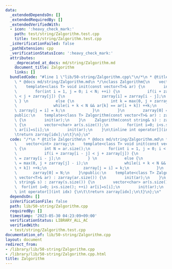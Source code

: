 ```yaml
---
data:
  _extendedDependsOn: []
  _extendedRequiredBy: []
  _extendedVerifiedWith:
  - icon: ':heavy_check_mark:'
    path: test/string/Zalgorithm.test.cpp
    title: test/string/Zalgorithm.test.cpp
  _isVerificationFailed: false
  _pathExtension: cpp
  _verificationStatusIcon: ':heavy_check_mark:'
  attributes:
    _deprecated_at_docs: md/string/Zalgorithm.md
    document_title: Zalgorithm
    links: []
  bundledCode: "#line 1 \"lib/50-string/Zalgorithm.cpp\"\n/*\n * @title Zalgorithm\n\
    \ * @docs md/string/Zalgorithm.md\n */\nclass Zalgorithm{\n    vector<int> zarray;\n\
    \    template<class T> void init(const vector<T>& ar) {\n        int N = ar.size();\n\
    \        for(int i = 1, j = 0; i < N; ++i) {\n            if(i + zarray[i - j]\
    \ < j + zarray[j]) {\n                zarray[i] = zarray[i - j];\n           \
    \ } \n            else {\n                int k = max(0, j + zarray[j] - i);\n\
    \                while(i + k < N && ar[k] == ar[i + k]) ++k;\n               \
    \ zarray[j = i] = k;\n            }\n        }\n        zarray[0] = N;\n    }\n\
    public:\n    template<class T> Zalgorithm(const vector<T>& ar) : zarray(ar.size())\
    \ {\n        init(ar);\n    }\n    Zalgorithm(const string& s) : zarray(s.size())\
    \ {\n        vector<char> ar(s.size());\n        for(int i=0; i<s.size(); ++i)\
    \ ar[i]=s[i];\n        init(ar);\n    }\n\tinline int operator[](int idx) {\n\t\
    \treturn zarray[idx];\n\t}\n};\n"
  code: "/*\n * @title Zalgorithm\n * @docs md/string/Zalgorithm.md\n */\nclass Zalgorithm{\n\
    \    vector<int> zarray;\n    template<class T> void init(const vector<T>& ar)\
    \ {\n        int N = ar.size();\n        for(int i = 1, j = 0; i < N; ++i) {\n\
    \            if(i + zarray[i - j] < j + zarray[j]) {\n                zarray[i]\
    \ = zarray[i - j];\n            } \n            else {\n                int k\
    \ = max(0, j + zarray[j] - i);\n                while(i + k < N && ar[k] == ar[i\
    \ + k]) ++k;\n                zarray[j = i] = k;\n            }\n        }\n \
    \       zarray[0] = N;\n    }\npublic:\n    template<class T> Zalgorithm(const\
    \ vector<T>& ar) : zarray(ar.size()) {\n        init(ar);\n    }\n    Zalgorithm(const\
    \ string& s) : zarray(s.size()) {\n        vector<char> ar(s.size());\n      \
    \  for(int i=0; i<s.size(); ++i) ar[i]=s[i];\n        init(ar);\n    }\n\tinline\
    \ int operator[](int idx) {\n\t\treturn zarray[idx];\n\t}\n};\n"
  dependsOn: []
  isVerificationFile: false
  path: lib/50-string/Zalgorithm.cpp
  requiredBy: []
  timestamp: '2023-05-30 04:23:09+09:00'
  verificationStatus: LIBRARY_ALL_AC
  verifiedWith:
  - test/string/Zalgorithm.test.cpp
documentation_of: lib/50-string/Zalgorithm.cpp
layout: document
redirect_from:
- /library/lib/50-string/Zalgorithm.cpp
- /library/lib/50-string/Zalgorithm.cpp.html
title: Zalgorithm
---
```

